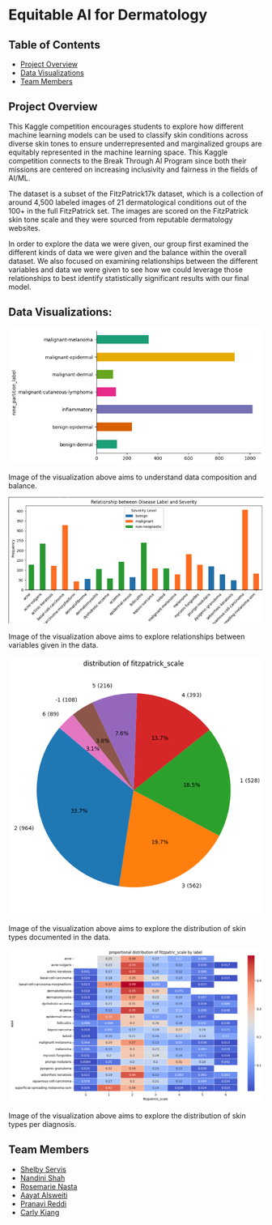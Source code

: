 # Equitable AI for Dermatology

## Table of Contents
* [Project Overview](#project-overview)
* [Data Visualizations](#data-visualizations)
* [Team Members](#team-members)

## Project Overview
This Kaggle competition encourages students to explore how different machine learning models can be used to classify skin conditions across diverse skin tones to ensure underrepresented and marginalized groups are equitably represented in the machine learning space. This Kaggle competition connects to the Break Through AI Program since both their missions are centered on increasing inclusivity and fairness in the fields of AI/ML. 

The dataset is a subset of the FitzPatrick17k dataset, which is a collection of around 4,500 labeled images of 21 dermatological conditions out of the 100+ in the full FitzPatrick set. The images are scored on the FitzPatrick skin tone scale and they were sourced from reputable dermatology websites. 

In order to explore the data we were given, our group first examined the different kinds of data we were given and the balance within the overall dataset. We also focused on examining relationships between the different variables and data we were given to see how we could leverage those relationships to best identify statistically significant results with our final model.

## Data Visualizations:

![image 1](https://github.com/VIR-AJL-Team-BHA/Team-BHA/blob/main/visualizations/image1.png) 

Image of the visualization above aims to understand data composition and balance.

![image 4](https://github.com/VIR-AJL-Team-BHA/Team-BHA/blob/main/visualizations/image4.png) 

Image of the visualization above aims to explore relationships between variables given in the data.

![image 3](https://github.com/VIR-AJL-Team-BHA/Team-BHA/blob/main/visualizations/image3.png) 

Image of the visualization above aims to explore the distribution of skin types documented in the data.

![image 2](https://github.com/VIR-AJL-Team-BHA/Team-BHA/blob/main/visualizations/image2.png) 

Image of the visualization above aims to explore the distribution of skin types per diagnosis.

## Team Members
* [Shelby Servis](https://github.com/shelbyydiane)
* [Nandini Shah](https://github.com/nshah47)
* [Rosemarie Nasta](https://github.com/rosemarie-17)
* [Aayat Alsweiti](https://github.com/Aayat-yuh)
* [Pranavi Reddi](https://github.com/pranavireddi)
* [Carly Kiang](https://github.com/carlykiang)

